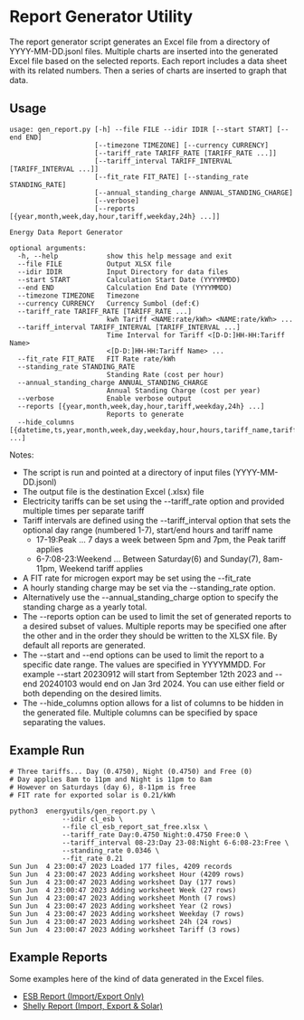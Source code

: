 # Report Generator Utility

The report generator script generates an Excel file from a directory of YYYY-MM-DD.jsonl files. Multiple charts are inserted into the generated Excel file based on the selected reports. Each report includes a data sheet with its related numbers. Then a series of charts are inserted to graph that data. 

## Usage
```
usage: gen_report.py [-h] --file FILE --idir IDIR [--start START] [--end END]
                     [--timezone TIMEZONE] [--currency CURRENCY]
                     [--tariff_rate TARIFF_RATE [TARIFF_RATE ...]]
                     [--tariff_interval TARIFF_INTERVAL [TARIFF_INTERVAL ...]]
                     [--fit_rate FIT_RATE] [--standing_rate STANDING_RATE]
                     [--annual_standing_charge ANNUAL_STANDING_CHARGE]
                     [--verbose]
                     [--reports [{year,month,week,day,hour,tariff,weekday,24h} ...]]

Energy Data Report Generator

optional arguments:
  -h, --help            show this help message and exit
  --file FILE           Output XLSX file
  --idir IDIR           Input Directory for data files
  --start START         Calculation Start Date (YYYYMMDD)
  --end END             Calculation End Date (YYYYMMDD)
  --timezone TIMEZONE   Timezone
  --currency CURRENCY   Currency Sumbol (def:€)
  --tariff_rate TARIFF_RATE [TARIFF_RATE ...]
                        kwh Tariff <NAME:rate/kWh> <NAME:rate/kWh> ...
  --tariff_interval TARIFF_INTERVAL [TARIFF_INTERVAL ...]
                        Time Interval for Tariff <[D-D:]HH-HH:Tariff Name>
                        <[D-D:]HH-HH:Tariff Name> ...
  --fit_rate FIT_RATE   FIT Rate rate/kWh
  --standing_rate STANDING_RATE
                        Standing Rate (cost per hour)
  --annual_standing_charge ANNUAL_STANDING_CHARGE
                        Annual Standing Charge (cost per year)
  --verbose             Enable verbose output
  --reports [{year,month,week,day,hour,tariff,weekday,24h} ...]
                        Reports to generate
  --hide_columns [{datetime,ts,year,month,week,day,weekday,hour,hours,tariff_name,tariff_rate,standing_rate,standing_cost,import,import_cost,solar,battery_solar_charge,battery_grid_charge,battery_charge,battery_discharge,battery_storage,battery_capacity,solar_consumed,solar_consumed_percent,solar_credit,export_rate,export,export_percent,export_credit,consumed,rel_import,savings,savings_percent,bill_amount} ...]

```
Notes:
* The script is run and pointed at a directory of input files (YYYY-MM-DD.jsonl)
* The output file is the destination Excel (.xlsx) file
* Electricity tariffs can be set using the --tariff_rate option and provided multiple times per separate tariff
* Tariff intervals are defined using the --tariff_interval option that sets the optional day range (numbered 1-7), start/end hours and tariff name
  - 17-19:Peak ... 7 days a week between 5pm and 7pm, the Peak tariff applies
  - 6-7:08-23:Weekend ... Between Saturday(6) and Sunday(7), 8am-11pm, Weekend tariff applies 
* A FIT rate for microgen export may be set using the --fit_rate
* A hourly standing charge may be set via the --standing_rate option.
* Alternatively use the --annual_standing_charge option to specify the standing charge as a yearly total.
* The --reports option can be used to limit the set of generated reports to a desired subset of values. Multiple reports may be specified one after the other and in the order they should be written to the XLSX file. By default all reports are generated.
* The --start and --end options can be used to limit the report to a specific date range. The values are specified in YYYYMMDD. For example --start 20230912 will start from September 12th 2023 and --end 20240103 would end on Jan 3rd 2024. You can use either field or both depending on the desired limits.
* The --hide_columns option allows for a list of columns to be hidden in the generated file. Multiple columns can be specified by space separating the values. 


## Example Run
```
# Three tariffs... Day (0.4750), Night (0.4750) and Free (0)
# Day applies 8am to 11pm and Night is 11pm to 8am
# However on Saturdays (day 6), 8-11pm is free
# FIT rate for exported solar is 0.21/kWh

python3  energyutils/gen_report.py \
             --idir cl_esb \
             --file cl_esb_report_sat_free.xlsx \
             --tariff_rate Day:0.4750 Night:0.4750 Free:0 \
             --tariff_interval 08-23:Day 23-08:Night 6-6:08-23:Free \
             --standing_rate 0.0346 \
             --fit_rate 0.21 
Sun Jun  4 23:00:47 2023 Loaded 177 files, 4209 records
Sun Jun  4 23:00:47 2023 Adding worksheet Hour (4209 rows)
Sun Jun  4 23:00:47 2023 Adding worksheet Day (177 rows)
Sun Jun  4 23:00:47 2023 Adding worksheet Week (27 rows)
Sun Jun  4 23:00:47 2023 Adding worksheet Month (7 rows)
Sun Jun  4 23:00:47 2023 Adding worksheet Year (2 rows)
Sun Jun  4 23:00:47 2023 Adding worksheet Weekday (7 rows)
Sun Jun  4 23:00:47 2023 Adding worksheet 24h (24 rows)
Sun Jun  4 23:00:47 2023 Adding worksheet Tariff (3 rows)

```

## Example Reports
Some examples here of the kind of data generated in the Excel files.

* [ESB Report (Import/Export Only)](https://github.com/dresdner353/energyutils/raw/main/sample_reports/esb_report.xlsx)
* [Shelly Report (Import, Export & Solar)](https://github.com/dresdner353/energyutils/raw/main/sample_reports/shelly_report.xlsx)
